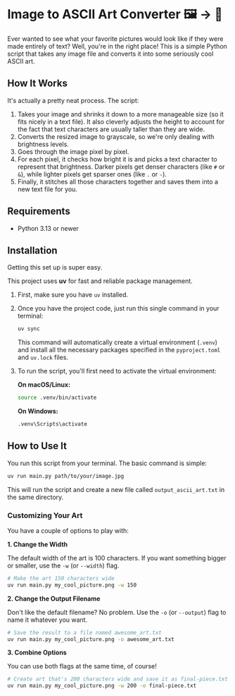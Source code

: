 # Image to ASCII Art Converter 🖼️ -\> 📝

Ever wanted to see what your favorite pictures would look like if they were made entirely of text? Well, you're in the right place\! This is a simple Python script that takes any image file and converts it into some seriously cool ASCII art.

## How It Works

It's actually a pretty neat process. The script:

1.  Takes your image and shrinks it down to a more manageable size (so it fits nicely in a text file). It also cleverly adjusts the height to account for the fact that text characters are usually taller than they are wide.
2.  Converts the resized image to grayscale, so we're only dealing with brightness levels.
3.  Goes through the image pixel by pixel.
4.  For each pixel, it checks how bright it is and picks a text character to represent that brightness. Darker pixels get denser characters (like `#` or `&`), while lighter pixels get sparser ones (like `.` or `-`).
5.  Finally, it stitches all those characters together and saves them into a new text file for you.

## Requirements

  * Python 3.13 or newer

## Installation

Getting this set up is super easy.

This project uses **uv** for fast and reliable package management.

1.  First, make sure you have `uv` installed.

2.  Once you have the project code, just run this single command in your terminal:

    ```bash
    uv sync
    ```

    This command will automatically create a virtual environment (`.venv`) and install all the necessary packages specified in the `pyproject.toml` and `uv.lock` files.

3.  To run the script, you'll first need to activate the virtual environment:

    **On macOS/Linux:**

    ```bash
    source .venv/bin/activate
    ```

    **On Windows:**

    ```bash
    .venv\Scripts\activate
    ```

## How to Use It

You run this script from your terminal. The basic command is simple:

```bash
uv run main.py path/to/your/image.jpg
```

This will run the script and create a new file called `output_ascii_art.txt` in the same directory.

### Customizing Your Art

You have a couple of options to play with:

**1. Change the Width**

The default width of the art is 100 characters. If you want something bigger or smaller, use the `-w` (or `--width`) flag.

```bash
# Make the art 150 characters wide
uv run main.py my_cool_picture.png -w 150
```

**2. Change the Output Filename**

Don't like the default filename? No problem. Use the `-o` (or `--output`) flag to name it whatever you want.

```bash
# Save the result to a file named awesome_art.txt
uv run main.py my_cool_picture.png -o awesome_art.txt
```

**3. Combine Options**

You can use both flags at the same time, of course\!

```bash
# Create art that's 200 characters wide and save it as final-piece.txt
uv run main.py my_cool_picture.png -w 200 -o final-piece.txt
```
